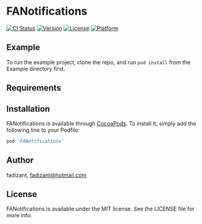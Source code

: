 # FANotifications

[![CI Status](http://img.shields.io/travis/fadizant/FANotifications.svg?style=flat)](https://travis-ci.org/fadizant/FANotifications)
[![Version](https://img.shields.io/cocoapods/v/FANotifications.svg?style=flat)](http://cocoapods.org/pods/FANotifications)
[![License](https://img.shields.io/cocoapods/l/FANotifications.svg?style=flat)](http://cocoapods.org/pods/FANotifications)
[![Platform](https://img.shields.io/cocoapods/p/FANotifications.svg?style=flat)](http://cocoapods.org/pods/FANotifications)

## Example

To run the example project, clone the repo, and run `pod install` from the Example directory first.

## Requirements

## Installation

FANotifications is available through [CocoaPods](http://cocoapods.org). To install
it, simply add the following line to your Podfile:

```ruby
pod 'FANotifications'
```

## Author

fadizant, fadizant@hotmail.com

## License

FANotifications is available under the MIT license. See the LICENSE file for more info.
